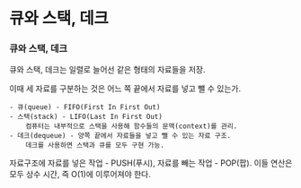 큐와 스택, 데크
====

### 큐와 스택, 데크

큐와 스택, 데크는 일렬로 늘어선 같은 형태의 자료들을 저장.

이때 세 자료를 구분하는 것은 어느 쪽 끝에서 자료를 넣고 뺄 수 있는가.

	- 큐(queue) - FIFO(First In First Out)
	- 스택(stack) - LIFO(Last In First Out)
		컴퓨터는 내부적으로 스택을 사용해 함수들의 문맥(context)를 관리.
	- 데크(dequeue) - 양쪽 끝에서 자료들을 넣고 뺄 수 있는 자료 구조.
		데크를 사용하면 스택과 큐를 모두 구현 가능.

자료구조에 자료를 넣은 작업 - PUSH(푸시), 자료를 빼는 작업 - POP(팝).
이들 연산은 모두 상수 시간, 즉 O(1)에 이루어져야 한다.


